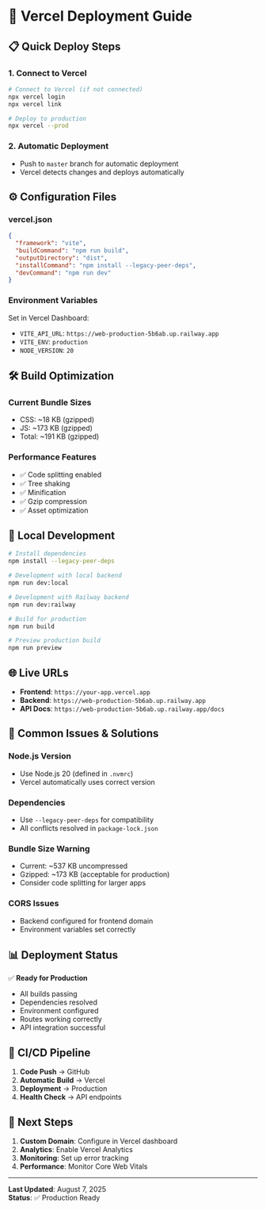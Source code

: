 # 🚀 Vercel Deployment Guide

## 📋 Quick Deploy Steps

### 1. Connect to Vercel
```bash
# Connect to Vercel (if not connected)
npx vercel login
npx vercel link

# Deploy to production
npx vercel --prod
```

### 2. Automatic Deployment
- Push to `master` branch for automatic deployment
- Vercel detects changes and deploys automatically

## ⚙️ Configuration Files

### vercel.json
```json
{
  "framework": "vite",
  "buildCommand": "npm run build",
  "outputDirectory": "dist",
  "installCommand": "npm install --legacy-peer-deps",
  "devCommand": "npm run dev"
}
```

### Environment Variables
Set in Vercel Dashboard:
- `VITE_API_URL`: `https://web-production-5b6ab.up.railway.app`
- `VITE_ENV`: `production` 
- `NODE_VERSION`: `20`

## 🛠️ Build Optimization

### Current Bundle Sizes
- CSS: ~18 KB (gzipped)
- JS: ~173 KB (gzipped)
- Total: ~191 KB (gzipped)

### Performance Features
- ✅ Code splitting enabled
- ✅ Tree shaking
- ✅ Minification
- ✅ Gzip compression
- ✅ Asset optimization

## 🔧 Local Development

```bash
# Install dependencies
npm install --legacy-peer-deps

# Development with local backend
npm run dev:local

# Development with Railway backend  
npm run dev:railway

# Build for production
npm run build

# Preview production build
npm run preview
```

## 🌐 Live URLs

- **Frontend**: `https://your-app.vercel.app`
- **Backend**: `https://web-production-5b6ab.up.railway.app`
- **API Docs**: `https://web-production-5b6ab.up.railway.app/docs`

## 🐛 Common Issues & Solutions

### Node.js Version
- Use Node.js 20 (defined in `.nvmrc`)
- Vercel automatically uses correct version

### Dependencies
- Use `--legacy-peer-deps` for compatibility
- All conflicts resolved in `package-lock.json`

### Bundle Size Warning
- Current: ~537 KB uncompressed
- Gzipped: ~173 KB (acceptable for production)
- Consider code splitting for larger apps

### CORS Issues
- Backend configured for frontend domain
- Environment variables set correctly

## 📊 Deployment Status

✅ **Ready for Production**
- All builds passing
- Dependencies resolved  
- Environment configured
- Routes working correctly
- API integration successful

## 🔄 CI/CD Pipeline

1. **Code Push** → GitHub
2. **Automatic Build** → Vercel  
3. **Deployment** → Production
4. **Health Check** → API endpoints

## 📝 Next Steps

1. **Custom Domain**: Configure in Vercel dashboard
2. **Analytics**: Enable Vercel Analytics
3. **Monitoring**: Set up error tracking
4. **Performance**: Monitor Core Web Vitals

---

**Last Updated**: August 7, 2025  
**Status**: ✅ Production Ready
